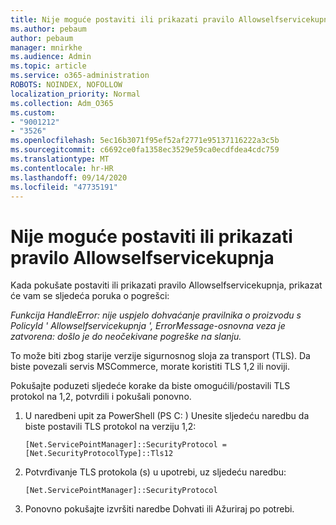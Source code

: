 ```yaml
---
title: Nije moguće postaviti ili prikazati pravilo Allowselfservicekupnja
ms.author: pebaum
author: pebaum
manager: mnirkhe
ms.audience: Admin
ms.topic: article
ms.service: o365-administration
ROBOTS: NOINDEX, NOFOLLOW
localization_priority: Normal
ms.collection: Adm_O365
ms.custom:
- "9001212"
- "3526"
ms.openlocfilehash: 5ec16b3071f95ef52af2771e95137116222a3c5b
ms.sourcegitcommit: c6692ce0fa1358ec3529e59ca0ecdfdea4cdc759
ms.translationtype: MT
ms.contentlocale: hr-HR
ms.lasthandoff: 09/14/2020
ms.locfileid: "47735191"
---
```

# <a name="unable-to-set-or-view-the-allowselfservicepurchase-policy"></a>Nije moguće postaviti ili prikazati pravilo Allowselfservicekupnja

Kada pokušate postaviti ili prikazati pravilo Allowselfservicekupnja, prikazat će vam se sljedeća poruka o pogrešci:

*Funkcija HandleError: nije uspjelo dohvaćanje pravilnika o proizvodu s PolicyId ' Allowselfservicekupnja ', ErrorMessage-osnovna veza je zatvorena: došlo je do neočekivane pogreške na slanju.*

To može biti zbog starije verzije sigurnosnog sloja za transport (TLS). Da biste povezali servis MSCommerce, morate koristiti TLS 1,2 ili noviji.  

Pokušajte poduzeti sljedeće korake da biste omogućili/postavili TLS protokol na 1,2, potvrdili i pokušali ponovno.
 1. U naredbeni upit za PowerShell (PS C: \) Unesite sljedeću naredbu da biste postavili TLS protokol na verziju 1,2:

    `[Net.ServicePointManager]::SecurityProtocol = [Net.SecurityProtocolType]::Tls12`

2. Potvrđivanje TLS protokola (s) u upotrebi, uz sljedeću naredbu:

    `[Net.ServicePointManager]::SecurityProtocol` 

3. Ponovno pokušajte izvršiti naredbe Dohvati ili Ažuriraj po potrebi.

